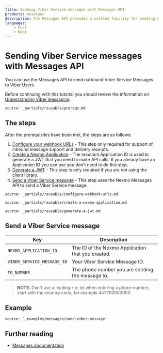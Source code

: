 ```yaml
---
title: Sending Viber Service messages with Messages API
products: messages
description: The Messages API provides a unified facility for sending messages over multiple channel types. This tutorial looks at sending messages via the Viber Service channel using the Messages API.
languages:
    - Curl
    - Node
---
```


# Sending Viber Service messages with Messages API

You can use the Messages API to send outbound Viber Service Messages to Viber Users.

Before continuing with this tutorial you should review the information on [Understanding Viber messaging](/messages/concepts/viber).

```partial
source: _partials/reusable/prereqs.md
```

## The steps

After the prerequisites have been met, the steps are as follows:

1. [Configure your webhook URLs](#configure-your-webhook-urls) - This step only required for support of inbound message support and delivery receipts.
2. [Create a Nexmo Application](#create-a-nexmo-application) - The resultant Application ID is used to generate a JWT that you need to make API calls. If you already have an Application ID you can use you don't need to do this step.
3. [Generate a JWT](#generate-a-jwt) - This step is only required if you are not using the client library.
4. [Send a Viber Service message](#send-a-viber-service-message) - This step uses the Nexmo Messages API to send a Viber Service message.

```partial
source: _partials/reusable/configure-webhook-urls.md
```

```partial
source: _partials/reusable/create-a-nexmo-application.md
```

```partial
source: _partials/reusable/generate-a-jwt.md
```

## Send a Viber Service message

Key | Description
-- | --
`NEXMO_APPLICATION_ID` | The ID of the Nexmo Application that you created.
`VIBER_SERVICE_MESSAGE_ID` | Your Viber Service Message ID.
`TO_NUMBER` | The phone number you are sending the message to.

> **NOTE:** Don't use a leading `+` or `00` when entering a phone number, start with the country code, for example 447700900000.

## Example

```building_blocks
source: '_examples/messages/send-viber-message'
```

## Further reading

* [Messages documentation](/messages/overview)
